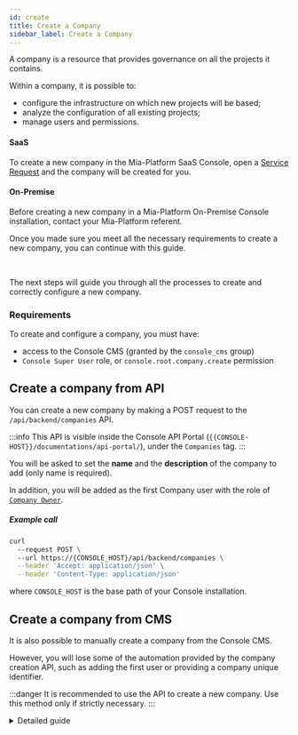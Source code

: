 ```yaml
---
id: create
title: Create a Company
sidebar_label: Create a Company
---
```


A company is a resource that provides governance on all the projects it contains.

Within a company, it is possible to:

- configure the infrastructure on which new projects will be based;
- analyze the configuration of all existing projects;
- manage users and permissions.

#### SaaS

To create a new company in the Mia-Platform SaaS Console, open a [Service Request](https://makeitapp.atlassian.net/servicedesk/customer/portal/21/group/79/create/340) and the company will be created for you.

#### On-Premise

Before creating a new company in a Mia-Platform On-Premise Console installation, contact your Mia-Platform referent.

Once you made sure you meet all the necessary requirements to create a new company, you can continue with this guide.

<br/>

The next steps will guide you through all the processes to create and correctly configure a new company.

### Requirements

To create and configure a company, you must have:

- access to the Console CMS (granted by the `console_cms` group)
- `Console Super User` role, or `console.root.company.create` permission

## Create a company from API

You can create a new company by making a POST request to the `/api/backend/companies` API. 

:::info
This API is visible inside the Console API Portal (`{{CONSOLE-HOST}}/documentations/api-portal/`), under the `Companies` tag.
:::

You will be asked to set the **name** and the **description** of the company to add (only name is required). 

In addition, you will be added as the first Company user with the role of [`Company Owner`](/development_suite/identity-and-access-management/console-levels-and-permission-management.md#users-capabilities-inside-console).

##### Example call

```bash
curl 
  --request POST \ 
  --url https://{CONSOLE_HOST}/api/backend/companies \
  --header 'Accept: application/json' \
  --header 'Content-Type: application/json'
```

where `CONSOLE_HOST` is the base path of your Console installation.

## Create a company from CMS

It is also possible to manually create a company from the Console CMS. 

However, you will lose some of the automation provided by the company creation API, such as adding the first user or providing a company unique identifier.

:::danger
It is recommended to use the API to create a new company. Use this method only if strictly necessary.
:::

<details>
<summary>Detailed guide</summary>

#### Create the company

Visit the Console CMS page and open the `Companies` section.

Click the `Add new` button, you will be asked to provide an **id**, a **name**, and a **description** for the company (only id and name are required). 

You will be able to set all the optional fields after the creation of the company.
For further information regarding other configuration fields, visit the dedicated [section](#default-configuration-for-a-new-project) later on this page.

#### Add the first Company User

Once your company has been created using CMS, you need to associate the first user to be able to access the company from the Console. 
The first user may either be yourself or another user on the Platform. 

Regardless, head over to the CMS page and click the `Bindings` menu item.

:::caution
Only a restricted set of users have access to the users' management section in CMS, contact your Console Administrator to obtain the right permissions to access this functionality.
:::

In the `Bindings` section, click the `Add new` button and fill in the form:
- type a custom **Binding ID**

:::danger
The _Binding ID_ must be unique in the whole collection!  

As a general recommendation, we suggest `{companyId}-{desiredRole}`, however in some cases, a more complex structure may be necessary.
:::

- select the proper **Role** (since it is the first user, it is recommended to set the role [`Company Owner`](/development_suite/identity-and-access-management/console-levels-and-permission-management.md#users-capabilities-inside-console))

- select the correct user as **Subject**

- assign the correct **Resource** by filling it with an object as follows:

```json
{
  "resourceType": "company",
  "resourceId": "{THE COMPANY ID YOU PROVIDED UPON CREATION}"
}
```

</details>
